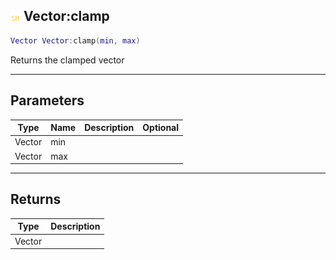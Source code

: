 ## ![shared](.gitbook/assets/shared.png) Vector:clamp


```lua
Vector Vector:clamp(min, max)
```

Returns the clamped vector


------
## Parameters

| Type   | Name | Description              | Optional |
| ------ | ---- | ------------------------ | -------: |
| Vector | min |  |  |
| Vector | max |  |  |

------
## Returns

| Type | Description |
| ---- | ----------: |
| Vector |  |

